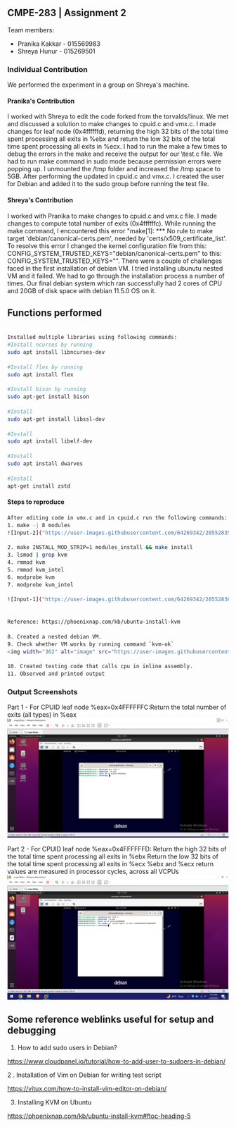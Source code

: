 ## CMPE-283 | Assignment 2

Team members: 
- Pranika Kakkar - 015569983
- Shreya Hunur - 015269501

### Individual Contribution

We performed the experiment in a group on Shreya's machine.

#### Pranika's Contribution
I worked with Shreya to edit the code forked from the torvalds/linux. We met and discussed a solution to make changes to cpuid.c and vmx.c. I made changes for leaf node (0x4ffffffd),  returning the high 32 bits of the total time spent processing all exits in %ebx and return the low 32 bits of the total time spent processing all exits in %ecx. I had to run the make a few times to debug the errors in the make and receive the output for our \test.c file. We had to run make command in sudo mode because permission errors were popping up. I unmounted the /tmp folder and increased the /tmp space to 5GB. After performing the updated in cpuid.c and vmx.c. I created the user for Debian and added it to the sudo group before running the test file.

#### Shreya's Contribution
I worked with Pranika to make changes to cpuid.c and vmx.c file. I made changes to compute total number of exits (0x4ffffffc).
While running the make command, I encountered this error "make[1]: *** No rule to make target 'debian/canonical-certs.pem', needed by 'certs/x509_certificate_list'.
To resolve this error I changed the kernel configuration file from this: CONFIG_SYSTEM_TRUSTED_KEYS="debian/canonical-certs.pem" 
to this: CONFIG_SYSTEM_TRUSTED_KEYS="".
There were a couple of challenges faced in the first installation of debian VM. I tried installing ubunutu nested VM and it failed. 
We had to go through the installation process a number of times. Our final debian system which ran successfully had 2 cores of CPU 
and 20GB of disk space with debian 11.5.0 OS on it.

## Functions performed
``` bash

Installed multiple libraries using following commands:
#Install ncurses by running 
sudo apt install libncurses-dev

#Install flex by running 
sudo apt install flex

#Install bison by running 
sudo apt-get install bison

#Install 
sudo apt-get install libssl-dev

#Install 
sudo apt install libelf-dev

#Install 
sudo apt install dwarves

#Install
apt-get install zstd
```

#### Steps to reproduce
``` bash
After editing code in vmx.c and in cpuid.c run the following commands: 
1. make -j 8 modules
![Input-2]("https://user-images.githubusercontent.com/64269342/205528350-9ef53218-d3b0-4c6a-94da-020ee9d2c0b9.png")

2. make INSTALL_MOD_STRIP=1 modules_install && make install
3. lsmod | grep kvm
4. rmmod kvm
5. rmmod kvm_intel
6. modprobe kvm
7. modprobe kvm_intel

![Input-1]("https://user-images.githubusercontent.com/64269342/205528369-6661534b-0266-4a1e-bc7a-68565fd0d9cd.png")


Reference: https://phoenixnap.com/kb/ubuntu-install-kvm 

8. Created a nested debian VM.
9. Check whether VM works by running command `kvm-ok`
<img width="362" alt="image" src="https://user-images.githubusercontent.com/64269342/205528441-e2ea2144-a1e3-49b5-8da3-d86d46bf3998.png">

10. Created testing code that calls cpu in inline assembly.
11. Observed and printed output
```

### Output Screenshots

Part 1 - For CPUID leaf node %eax=0x4FFFFFFC:Return the total number of exits (all types) in %eax
![output-1](https://github.com/shreyahunur/linux/blob/master/cmpe283/Assignment-2/outputs/part1_output.PNG)

Part 2 - For CPUID leaf node %eax=0x4FFFFFFD:
Return the high 32 bits of the total time spent processing all exits in %ebx
Return the low 32 bits of the total time spent processing all exits in %ecx
%ebx and %ecx return values are measured in processor cycles, across all VCPUs
![output-1](https://github.com/shreyahunur/linux/blob/master/cmpe283/Assignment-2/outputs/part2_output.PNG)

## Some reference weblinks useful for setup and debugging
1. How to add sudo users in Debian?

https://www.cloudpanel.io/tutorial/how-to-add-user-to-sudoers-in-debian/


2 . Installation of Vim on Debian for writing test script

https://vitux.com/how-to-install-vim-editor-on-debian/

3. Installing KVM on Ubuntu

https://phoenixnap.com/kb/ubuntu-install-kvm#ftoc-heading-5
